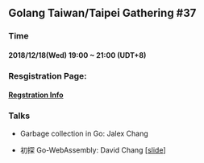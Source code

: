 ## Golang Taiwan/Taipei Gathering #37

### Time

#### 2018/12/18(Wed) 19:00 ~ 21:00  (UDT+8)

### Resgistration Page:

#### [Regstration Info](https://www.meetup.com/golang-taipei-meetup/events/256740786/)

### Talks

- Garbage collection in Go: Jalex Chang

- 初探 Go-WebAssembly: David Chang [[slide](https://www.slideshare.net/CheChiaChang/intro-to-go-web-assembly)]
